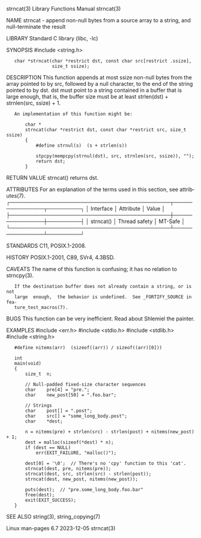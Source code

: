 strncat(3)                 Library Functions Manual                 strncat(3)

NAME
       strncat  -  append  non-null bytes from a source array to a string, and
       null-terminate the result

LIBRARY
       Standard C library (libc, -lc)

SYNOPSIS
       #include <string.h>

       char *strncat(char *restrict dst, const char src[restrict .ssize],
                     size_t ssize);

DESCRIPTION
       This function appends at most  ssize  non-null  bytes  from  the  array
       pointed  to  by  src,  followed  by a null character, to the end of the
       string pointed to by dst.  dst must point to a string  contained  in  a
       buffer  that is large enough, that is, the buffer size must be at least
       strlen(dst) + strnlen(src, ssize) + 1.

       An implementation of this function might be:

           char *
           strncat(char *restrict dst, const char *restrict src, size_t ssize)
           {
               #define strnul(s)  (s + strlen(s))

               stpcpy(mempcpy(strnul(dst), src, strnlen(src, ssize)), "");
               return dst;
           }

RETURN VALUE
       strncat() returns dst.

ATTRIBUTES
       For an explanation of the terms  used  in  this  section,  see  attrib‐
       utes(7).
       ┌───────────────────────────────────────────┬───────────────┬─────────┐
       │ Interface                                 │ Attribute     │ Value   │
       ├───────────────────────────────────────────┼───────────────┼─────────┤
       │ strncat()                                 │ Thread safety │ MT-Safe │
       └───────────────────────────────────────────┴───────────────┴─────────┘

STANDARDS
       C11, POSIX.1-2008.

HISTORY
       POSIX.1-2001, C89, SVr4, 4.3BSD.

CAVEATS
       The  name  of  this  function  is  confusing;  it  has  no  relation to
       strncpy(3).

       If the destination buffer does not already contain a string, or is  not
       large  enough,  the behavior is undefined.  See _FORTIFY_SOURCE in fea‐
       ture_test_macros(7).

BUGS
       This  function  can  be  very  inefficient.   Read  about  Shlemiel the
       painter.

EXAMPLES
       #include <err.h>
       #include <stdio.h>
       #include <stdlib.h>
       #include <string.h>

       #define nitems(arr)  (sizeof((arr)) / sizeof((arr)[0]))

       int
       main(void)
       {
           size_t  n;

           // Null-padded fixed-size character sequences
           char    pre[4] = "pre.";
           char    new_post[50] = ".foo.bar";

           // Strings
           char    post[] = ".post";
           char    src[] = "some_long_body.post";
           char    *dest;

           n = nitems(pre) + strlen(src) - strlen(post) + nitems(new_post) + 1;
           dest = malloc(sizeof(*dest) * n);
           if (dest == NULL)
               err(EXIT_FAILURE, "malloc()");

           dest[0] = '\0';  // There's no 'cpy' function to this 'cat'.
           strncat(dest, pre, nitems(pre));
           strncat(dest, src, strlen(src) - strlen(post));
           strncat(dest, new_post, nitems(new_post));

           puts(dest);  // "pre.some_long_body.foo.bar"
           free(dest);
           exit(EXIT_SUCCESS);
       }

SEE ALSO
       string(3), string_copying(7)

Linux man-pages 6.7               2023-12-05                        strncat(3)
